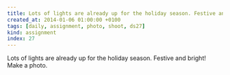 ```yaml
---
title: Lots of lights are already up for the holiday season. Festive and bright! Make a photo.
created_at: 2014-01-06 01:00:00 +0100
tags: [daily, assignment, photo, shoot, ds27]
kind: assignment
index: 27
---
```


Lots of lights are already up for the holiday season. Festive and bright! Make a photo.
